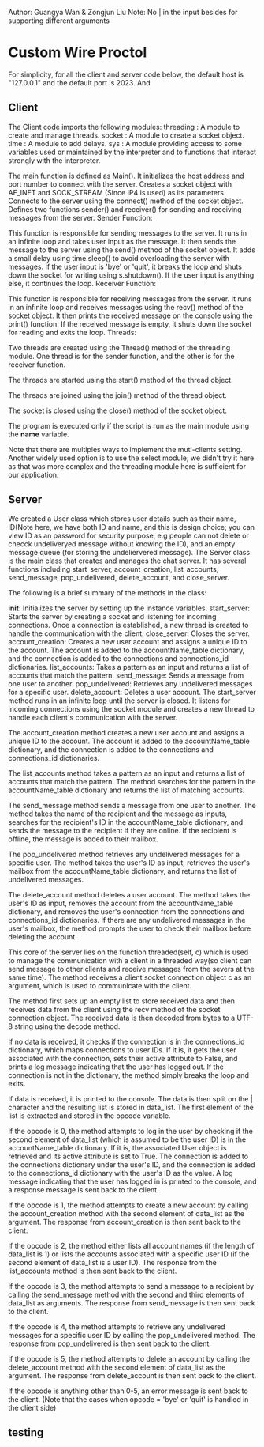 Author: Guangya Wan & Zongjun Liu
Note: No | in the input besides for supporting different arguments

# Custom Wire Proctol

For simplicity, for all the client and server code below, the default host  is  "127.0.0.1" and the default port is 2023. And 
## Client 
The Client code imports the following modules:
threading : A module to create and manage threads.
socket : A module to create a socket object.
time : A module to add delays.
sys : A module providing access to some variables used or maintained by the interpreter and to functions that interact strongly with the interpreter.

The main function is defined as Main().
It initializes the host address and port number to connect with the server.
Creates a socket object with AF_INET and SOCK_STREAM (Since IP4 is used) as its parameters.
Connects to the server using the connect() method of the socket object.
Defines two functions sender() and receiver() for sending and receiving messages from the server.
Sender Function:

This function is responsible for sending messages to the server.
It runs in an infinite loop and takes user input as the message.
It then sends the message to the server using the send() method of the socket object.
It adds a small delay using time.sleep() to avoid overloading the server with messages.
If the user input is 'bye' or 'quit', it breaks the loop and shuts down the socket for writing using s.shutdown().
If the user input is anything else, it continues the loop.
Receiver Function:

This function is responsible for receiving messages from the server.
It runs in an infinite loop and receives messages using the recv() method of the socket object.
It then prints the received message on the console using the print() function.
If the received message is empty, it shuts down the socket for reading and exits the loop.
Threads:

Two threads are created using the Thread() method of the threading module.
One thread is for the sender function, and the other is for the receiver function.

The threads are started using the start() method of the thread object.

The threads are joined using the join() method of the thread object.

The socket is closed using the close() method of the socket object.

The program is executed only if the script is run as the main module using the __name__ variable.

Note that there are multiples ways to implement the muti-clients setting. Another widely used option is to use the select module; we didn't try it here as that was more complex and the threading module here is sufficient for our application.

## Server

We created a User class which stores user details such as their name, ID(Note here, we have both ID and name, and this is design choice; you can view ID as an password for security purpose, e.g people can not delete or checck undeliveryed message without knowing the ID), and an empty message queue (for storing the undeliervered message). The Server class is the main class that creates and manages the chat server. It has several functions including start_server, account_creation, list_accounts, send_message, pop_undelivered, delete_account, and close_server.

The following is a brief summary of the methods in the class:

__init__: Initializes the server by setting up the instance variables.
start_server: Starts the server by creating a socket and listening for incoming connections. Once a connection is established, a new thread is created to handle the communication with the client.
close_server: Closes the server.
account_creation: Creates a new user account and assigns a unique ID to the account. The account is added to the accountName_table dictionary, and the connection is added to the connections and connections_id dictionaries.
list_accounts: Takes a pattern as an input and returns a list of accounts that match the pattern.
send_message: Sends a message from one user to another.
pop_undelivered: Retrieves any undelivered messages for a specific user.
delete_account: Deletes a user account.
The start_server method runs in an infinite loop until the server is closed. It listens for incoming connections using the socket module and creates a new thread to handle each client's communication with the server.

The account_creation method creates a new user account and assigns a unique ID to the account. The account is added to the accountName_table dictionary, and the connection is added to the connections and connections_id dictionaries.

The list_accounts method takes a pattern as an input and returns a list of accounts that match the pattern. The method searches for the pattern in the accountName_table dictionary and returns the list of matching accounts.

The send_message method sends a message from one user to another. The method takes the name of the recipient and the message as inputs, searches for the recipient's ID in the accountName_table dictionary, and sends the message to the recipient if they are online. If the recipient is offline, the message is added to their mailbox.

The pop_undelivered method retrieves any undelivered messages for a specific user. The method takes the user's ID as input, retrieves the user's mailbox from the accountName_table dictionary, and returns the list of undelivered messages.

The delete_account method deletes a user account. The method takes the user's ID as input, removes the account from the accountName_table dictionary, and removes the user's connection from the connections and connections_id dictionaries. If there are any undelivered messages in the user's mailbox, the method prompts the user to check their mailbox before deleting the account.

This core of the server lies on the function threaded(self, c) which is used to manage the communication with a client in a threaded way(so client can send message to other clients and receive messages from the severs at the same time). The method receives a client socket connection object c as an argument, which is used to communicate with the client.

The method first sets up an empty list to store received data and then receives data from the client using the recv method of the socket connection object. The received data is then decoded from bytes to a UTF-8 string using the decode method.

If no data is received, it checks if the connection is in the connections_id dictionary, which maps connections to user IDs. If it is, it gets the user associated with the connection, sets their active attribute to False, and prints a log message indicating that the user has logged out. If the connection is not in the dictionary, the method simply breaks the loop and exits.

If data is received, it is printed to the console. The data is then split on the | character and the resulting list is stored in data_list. The first element of the list is extracted and stored in the opcode variable.

If the opcode is 0, the method attempts to log in the user by checking if the second element of data_list (which is assumed to be the user ID) is in the accountName_table dictionary. If it is, the associated User object is retrieved and its active attribute is set to True. The connection is added to the connections dictionary under the user's ID, and the connection is added to the connections_id dictionary with the user's ID as the value. A log message indicating that the user has logged in is printed to the console, and a response message is sent back to the client.

If the opcode is 1, the method attempts to create a new account by calling the account_creation method with the second element of data_list as the argument. The response from account_creation is then sent back to the client.

If the opcode is 2, the method either lists all account names (if the length of data_list is 1) or lists the accounts associated with a specific user ID (if the second element of data_list is a user ID). The response from the list_accounts method is then sent back to the client.

If the opcode is 3, the method attempts to send a message to a recipient by calling the send_message method with the second and third elements of data_list as arguments. The response from send_message is then sent back to the client.

If the opcode is 4, the method attempts to retrieve any undelivered messages for a specific user ID by calling the pop_undelivered method. The response from pop_undelivered is then sent back to the client.

If the opcode is 5, the method attempts to delete an account by calling the delete_account method with the second element of data_list as the argument. The response from delete_account is then sent back to the client.

If the opcode is anything other than 0-5, an error message is sent back to the client. (Note that the cases when opcode = 'bye' or 'quit' is handled in the client side)

## testing